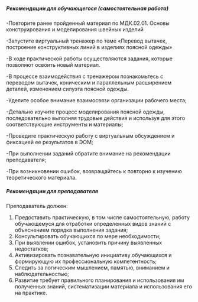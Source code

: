##### Рекомендации для обучающегося (самостоятельная работа)
-Повторите ранее пройденный материал по МДК.02.01. Основы конструирования и моделирования швейных изделий

-Запустите виртуальный тренажер по теме «Перевод вытачек, построение конструктивных линий в изделиях поясной одежды»

-В ходе практической работы осуществляются задания, которые позволяют освоить новый материал.

-В процессе взаимодействия с тренажером познакомьтесь с переводом вытачек, коническим и параллельным расширением деталей, изменением силуэта поясной одежды.

-Уделите особое внимание взаимосвязи организации рабочего места;

-Детально изучите процесс моделирования поясной одежды, последовательно выполняя трудовые действия и используя для этого соответствующие инструменты и материалы;

-Проведите практическую работу с виртуальным обсуждением и фиксацией ее результатов в ЭОМ;

-При выполнении заданий обратите внимание на рекомендации преподавателя;

-При возникновении ошибок, возвращайтесь к повторно к изучению теоретического материала.



##### Рекомендации для преподавателя
Преподаватель должен:
1. Предоставить практическую, в том числе самостоятельную, работу обучающемуся для отработки определенных видов знаний с объяснением порядка выполнения задания;
1. Консультировать обучающихся по мере необходимости;
1. При выявлении ошибок, установить причину выявленных недостатков;
1. Активизировать познавательную инициативу обучающихся и формирующую их профессиональную компетентность;
1. Следить за логическим мышлением, памятью, вниманием и наблюдательностью;
1. Развитие требует правильного планирования и использования им полученных знаний, систематизации материала и использования его на практике.


